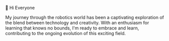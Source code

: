 👋 Hi Everyone
  
My journey through the robotics world has been a captivating exploration of the blend between technology and creativity. With an enthusiasm for learning that knows no bounds, I'm ready to embrace and learn, contributing to the ongoing evolution of this exciting field.
